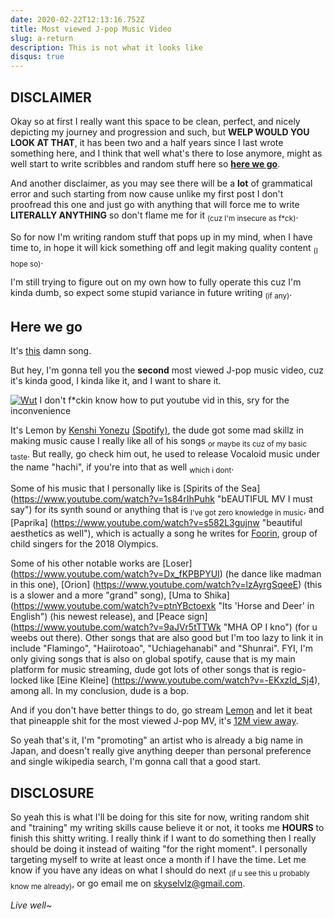 ```yaml
---
date: 2020-02-22T12:13:16.752Z
title: Most viewed J-pop Music Video
slug: a-return
description: This is not what it looks like
disqus: true
---
```

## DISCLAIMER ##
Okay so at first I really want this space to be clean, perfect, and nicely depicting my journey and progression and such, but <b>WELP WOULD YOU LOOK AT THAT</b>, it has been two and a half years since I last wrote something here, and I think that well what's there to lose anymore, might as well start to write scribbles and random stuff here so <b><u>here we go</u></b>.

And another disclaimer, as you may see there will be a <b>lot</b> of grammatical error and such starting from now cause unlike my first post I don't proofread this one and just go with anything that will force me to write <b>LITERALLY ANYTHING</b> so don't flame me for it <sub>(cuz I'm insecure as f*ck)</sub>.

So for now I'm writing random stuff that pops up in my mind, when I have time to, in hope it will kick something off and legit making quality content <sub>(I hope so)</sub>.

I'm still trying to figure out on my own how to fully operate this cuz I'm kinda dumb, so expect some stupid variance in future writing <sub>(if any)</sub>.

## Here we go ##

It's [this](https://www.youtube.com/watch?v=Ct6BUPvE2sM "It's the pineapple one") damn song. 

But hey, I'm gonna tell you the <b>second</b> most viewed J-pop music video, cuz it's kinda good, I kinda like it, and I want to share it.

[![Wut](https://img.youtube.com/vi/SX_ViT4Ra7k/0.jpg)](https://www.youtube.com/watch?v=SX_ViT4Ra7k)
I don't f*ckin know how to put youtube vid in this, sry for the inconvenience

It's Lemon by [Kenshi Yonezu](https://en.wikipedia.org/wiki/Kenshi_Yonezu "ur welcome") [(Spotify)](https://open.spotify.com/artist/1snhtMLeb2DYoMOcVbb8iB?si=lEj4KK_yS7en4RIkIV-2fA), the dude got some mad skillz in making music cause I really like all of his songs <sub>or maybe its cuz of my basic taste</sub>. But really, go check him out, he used to release Vocaloid music under the name "hachi", if you're into that as well <sub>which i dont</sub>.

Some of his music that I personally like is [Spirits of the Sea] (https://www.youtube.com/watch?v=1s84rIhPuhk "bEAUTIFUL MV I must say") for its synth sound or anything that is <sub>I've got zero knowledge in music</sub>, and [Paprika] (https://www.youtube.com/watch?v=s582L3gujnw "beautiful aesthetics as well"), which is actually a song he writes for [Foorin](https://www.youtube.com/watch?v=T0valuAksuo), group of child singers for the 2018 Olympics.

Some of his other notable works are [Loser] (https://www.youtube.com/watch?v=Dx_fKPBPYUI) (he dance like madman in this one), [Orion] (https://www.youtube.com/watch?v=lzAyrgSqeeE) (this is a slower and a more "grand" song), [Uma to Shika] (https://www.youtube.com/watch?v=ptnYBctoexk "Its 'Horse and Deer' in English") (his newest release), and [Peace sign] (https://www.youtube.com/watch?v=9aJVr5tTTWk "MHA OP I kno") (for u weebs out there). Other songs that are also good but I'm too lazy to link it in include "Flamingo", "Haiirotoao", "Uchiagehanabi" and "Shunrai". FYI, I'm only giving songs that is also on global spotify, cause that is my main platform for music streaming, dude got lots of other songs that is regio-locked like [Eine Kleine] (https://www.youtube.com/watch?v=-EKxzId_Sj4), among all. In my conclusion, dude is a bop.

And if you don't have better things to do, go stream [Lemon](https://www.youtube.com/watch?v=SX_ViT4Ra7k) and let it beat that pineapple shit for the most viewed J-pop MV, it's [12M view away](https://www.youtube.com/watch?v=4_dmJB8JzSA).

So yeah that's it, I'm "promoting" an artist who is already a big name in Japan, and doesn't really give anything deeper than personal preference and single wikipedia search, I'm gonna call that a good start.

## DISCLOSURE ##
So yeah this is what I'll be doing for this site for now, writing random shit and "training" my writing skills cause believe it or not, it tooks me <b>HOURS</b> to finish this shitty writing. I really think if I want to do something then I really should be doing it instead of waiting "for the right moment". I personally targeting myself to write at least once a month if I have the time. Let me know if you have any ideas on what I should do next <sub>(if u see this u probably know me already)</sub>, or go email me on skyselvlz@gmail.com. 

<i>Live well~</i>
